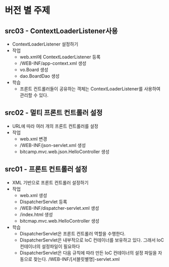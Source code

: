 # 버전 별 주제

## src03 - ContextLoaderListener사용
- ContextLoaderListener 설정하기
- 작업
  - web.xml에 ContextLoaderListener 등록
  - /WEB-INF/app-context.xml 생성
  - vo.Board 생성
  - dao.BoardDao 생성
- 학습
  - 프론트 컨트롤러들이 공유하는 객체는 ContextLoaderListener를 사용하여 관리할 수 있다.

## src02 - 멀티 프론트 컨트롤러 설정
- URL에 따라 여러 개의 프론트 컨트롤러를 설정
- 작업
  - web.xml 변경
  - /WEB-INF/json-servlet.xml 생성
  - bitcamp.mvc.web.json.HelloController 생성
   
## src01 - 프론트 컨트롤러 설정
- XML 기반으로 프론트 컨트롤러 설정하기
- 작업
  - web.xml 생성
  - DispatcherServlet 등록
  - /WEB-INF/dispatcher-servlet.xml 생성
  - /index.html 생성
  - bitcmap.mvc.web.HelloController 생성
- 학습
  - DispatcherServlet은 프론트 컨트롤러 역할을 수행한다.
  - DispatcherServlet은 내부적으로 IoC 컨테이너를 보유하고 있다.
         그래서 IoC 컨테이너의 설정파일이 필요하다
  - DispatcherServlet은 다음 규칙에 따라 만든 IoC 컨테이너의 설정 파일을 자동으로 찾는다.
    /WEB-INF/[서블릿별명]-servlet.xml
    